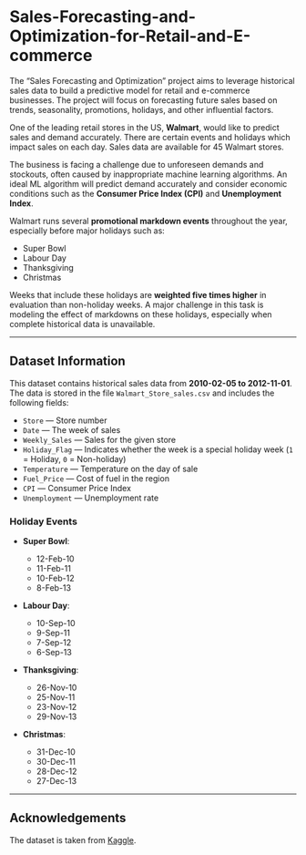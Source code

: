 # Sales-Forecasting-and-Optimization-for-Retail-and-E-commerce

The “Sales Forecasting and Optimization” project aims to leverage historical sales data to build a predictive model for retail and e-commerce businesses. The project will focus on forecasting future sales based on trends, seasonality, promotions, holidays, and other influential factors.

One of the leading retail stores in the US, **Walmart**, would like to predict sales and demand accurately. There are certain events and holidays which impact sales on each day. Sales data are available for 45 Walmart stores.

The business is facing a challenge due to unforeseen demands and stockouts, often caused by inappropriate machine learning algorithms. An ideal ML algorithm will predict demand accurately and consider economic conditions such as the **Consumer Price Index (CPI)** and **Unemployment Index**.

Walmart runs several **promotional markdown events** throughout the year, especially before major holidays such as:

- Super Bowl  
- Labour Day  
- Thanksgiving  
- Christmas  

Weeks that include these holidays are **weighted five times higher** in evaluation than non-holiday weeks. A major challenge in this task is modeling the effect of markdowns on these holidays, especially when complete historical data is unavailable.

---

## Dataset Information

This dataset contains historical sales data from **2010-02-05 to 2012-11-01**. The data is stored in the file `Walmart_Store_sales.csv` and includes the following fields:

- `Store` — Store number  
- `Date` — The week of sales  
- `Weekly_Sales` — Sales for the given store  
- `Holiday_Flag` — Indicates whether the week is a special holiday week (`1` = Holiday, `0` = Non-holiday)  
- `Temperature` — Temperature on the day of sale  
- `Fuel_Price` — Cost of fuel in the region  
- `CPI` — Consumer Price Index  
- `Unemployment` — Unemployment rate  

### Holiday Events

- **Super Bowl**:  
  - 12-Feb-10  
  - 11-Feb-11  
  - 10-Feb-12  
  - 8-Feb-13

- **Labour Day**:  
  - 10-Sep-10  
  - 9-Sep-11  
  - 7-Sep-12  
  - 6-Sep-13

- **Thanksgiving**:  
  - 26-Nov-10  
  - 25-Nov-11  
  - 23-Nov-12  
  - 29-Nov-13

- **Christmas**:  
  - 31-Dec-10  
  - 30-Dec-11  
  - 28-Dec-12  
  - 27-Dec-13

---

## Acknowledgements

The dataset is taken from [Kaggle](https://www.kaggle.com/).

